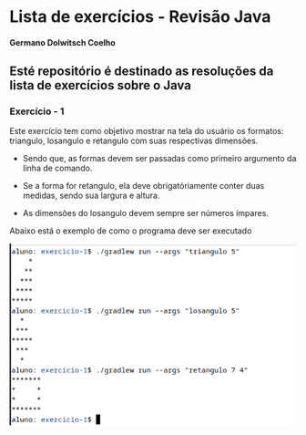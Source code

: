 # Lista de exercícios - Revisão Java

#### Germano Dolwitsch Coelho

## Esté repositório é destinado as resoluções da lista de exercícios sobre o Java

### Exercício - 1

Este exercício tem como objetivo mostrar na tela do usuário os formatos: triangulo, losangulo e retangulo com suas respectivas dimensões.

* Sendo que, as formas devem ser passadas como primeiro argumento da linha de comando.

* Se a forma for retangulo, ela deve obrigatóriamente conter duas medidas, sendo sua largura e altura.

* As dimensões do losangulo devem sempre ser números ímpares.

Abaixo está o exemplo de como o programa deve ser executado

![Minha foto](./exerc1.png)
